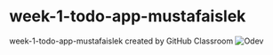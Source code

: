 # week-1-todo-app-mustafaislek
week-1-todo-app-mustafaislek created by GitHub Classroom
![Odev](https://github.com/react-native-bootcamp/week-1-todo-app-mustafaislek/blob/master/src/assets/todoOdevSs1.png)
